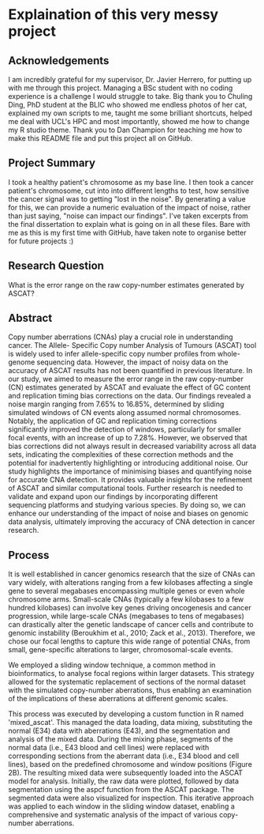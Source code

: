 # Explaination of this very messy project
## Acknowledgements 
I am incredibly grateful for my supervisor, Dr. Javier Herrero, for putting up with me through this project. Managing a BSc student with no coding experience is a challenge I would struggle to take. Big thank you to Chuling Ding, PhD student at the BLIC who showed me endless photos of her cat, explained my own scripts to me, taught me some brilliant shortcuts, helped me deal with UCL's HPC and most importantly, showed me how to change my R studio theme. Thank you to Dan Champion for teaching me how to make this README file and put this project all on GitHub. 

## Project Summary 
I took a healthy patient's chromosome as my base line. I then took a cancer patient's chromosome, cut into into different lengths to test, how sensitive the cancer signal was to getting "lost in the noise". By generating a value for this, we can provide a numeric evaluation of the impact of noise, rather than just saying, "noise can impact our findings". I've taken excerpts from the final dissertation to explain what is going on in all these files. Bare with me as this is my first time with GitHub, have taken note to organise better for future projects :)

## Research Question 
What is the error range on the raw copy-number estimates generated by ASCAT?

## Abstract
Copy number aberrations (CNAs) play a crucial role in understanding cancer. The Allele- Specific Copy number Analysis of Tumours (ASCAT) tool is widely used to infer allele-specific copy number profiles from whole-genome sequencing data. However, the impact of noisy data on the accuracy of ASCAT results has not been quantified in previous literature.
In our study, we aimed to measure the error range in the raw copy-number (CN) estimates generated by ASCAT and evaluate the effect of GC content and replication timing bias corrections on the data.
Our findings revealed a noise margin ranging from 7.65% to 16.85%, determined by sliding simulated windows of CN events along assumed normal chromosomes. Notably, the application of GC and replication timing corrections significantly improved the detection of windows, particularly for smaller focal events, with an increase of up to 7.28%. However, we observed that bias corrections did not always result in decreased variability across all data sets, indicating the complexities of these correction methods and the potential for inadvertently highlighting or introducing additional noise.
Our study highlights the importance of minimising biases and quantifying noise for accurate CNA detection. It provides valuable insights for the refinement of ASCAT and similar computational tools. Further research is needed to validate and expand upon our findings by incorporating different sequencing platforms and studying various species. By doing so, we can enhance our understanding of the impact of noise and biases on genomic data analysis, ultimately improving the accuracy of CNA detection in cancer research.

## Process
It is well established in cancer genomics research that the size of CNAs can vary widely, with alterations ranging from a few kilobases affecting a single gene to several megabases encompassing multiple genes or even whole chromosome arms. Small-scale CNAs (typically a few kilobases to a few hundred kilobases) can involve key genes driving oncogenesis and cancer progression, while large-scale CNAs (megabases to tens of megabases) can drastically alter the genetic landscape of cancer cells and contribute to genomic instability (Beroukhim et al., 2010; Zack et al., 2013). Therefore, we chose our focal lengths to capture this wide range of potential CNAs, from small, gene-specific alterations to larger, chromosomal-scale events.

We employed a sliding window technique, a common method in bioinformatics, to analyse focal regions within larger datasets. This strategy allowed for the systematic replacement of sections of the normal dataset with the simulated copy-number aberrations, thus enabling an examination of the implications of these aberrations at different genomic scales.

This process was executed by developing a custom function in R named 'mixed_ascat'. This managed the data loading, data mixing, substituting the normal (E34) data with aberrations (E43), and the segmentation and analysis of the mixed data. During the mixing phase, segments of the normal data (i.e., E43 blood and cell lines) were replaced with corresponding sections from the aberrant data (i.e., E34 blood and cell lines), based on the predefined chromosome and window positions (Figure 2B). The resulting mixed data were subsequently loaded into the ASCAT model for analysis. Initially, the raw data were plotted, followed by data segmentation using the aspcf function from the ASCAT package. The segmented data were also visualized for inspection. This iterative approach was applied to each window in the sliding window dataset, enabling a comprehensive and systematic analysis of the impact of various copy-number aberrations.




